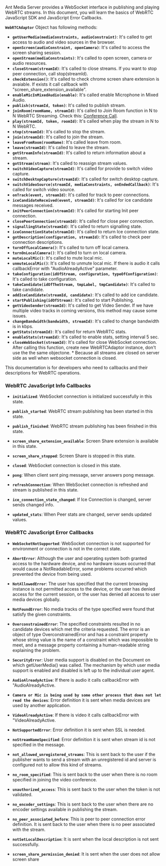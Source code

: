 <!--  * Do not add test server link because it's not a large server and it's already being used in demo and other 
 users. In addition, most of the users use the default streams and it causes errors. Instead, give the link to 
 start an instance in AWS or Azure and let them know the related sample in the project.
 * Do not tell installation both publishing and playing
-->

Ant Media Server provides a WebSocket interface in publishing and playing WebRTC streams. In this document, 
you will learn the basics of WebRTC JavaScript SDK and JavaScript Error Callbacks.

**`WebRTCAdaptor`** Object has following methods:

* **`getUserMedia(mediaConstraints, audioConstraint)`**: It's called to get access to audio and video sources in the browser.
* **`openScreen(audioConstraint, openCamera)`**: It's called to access the screen sharing session.
* **`openStream(mediaConstraints)`**: It's called to open screen, camera or audio resources.
* **`closeStream(streamId)`**: It's called to close streams. If you want to stop peer connection, call stop(streamId).
* **`checkExtension()`**: It's called to check chrome screen share extension is avaiable. If exists it call callback with "screen_share_extension_available".
* **`enableMicInMixedAudio(enable)`**: It's called enable Microphone in Mixed Audio.
* **`publish(streamId, token)`**: It's called to publish stream.
* **`joinRoom(roomName, streamId)`**: It's called to Join Room function in N to N WebRTC Streaming. Check this: [Conference Call](#WebRTC-Conference-Call).
* **`play(streamId, token, roomId)`**: It's called when play the stream in N to N WebRTC.
* **`stop(streamId)`**: It's called to stop the stream.
* **`join(streamId)`**: It's called to join the stream.
* **`leaveFromRoom(roomName)`**: It's called leave from room.
* **`leave(streamId)`**: It's called to leave the stream.
* **`getStreamInfo(streamId)`**: It's called to return information about a stream.
* **`gotStream(stream)`**: It's called to reassign stream values.
* **`switchVideoCapture(streamId)`**: It's called for provide to switch video capture.
* **`switchDesktopCapture(streamId)`**: It's  called for switch desktop capture.
* **`switchVideoSource(streamId, mediaConstraints, onEndedCallback)`**: It's called for switch video source.
* **`onTrack(event, streamId)`**: It's called for track to peer connections.
* **`iceCandidateReceived(event, streamId)`**: It's called for ice candidate messages received.
* **`initPeerConnection(streamId)`**: It's called for starting Init peer connection.
* **`closePeerConnection(streamId)`**: It's called for close peer connection.
* **`signallingState(streamId)`**: It's called to return signalling state.
* **`iceConnectionState(streamId)`**: It's called to return Ice connection state.
* **`gotDescription(configuration, streamId)`**: It's called to check peer connection descriptions.
* **`turnOffLocalCamera()`**: It's called to turn off local camera.
* **`turnOnLocalCamera()`**: It's called to turn on local camera.
* **`muteLocalMic()`**: It's called to mute local mic.
* **`unmuteLocalMic()`**: It's called to unmute local mic. If there is audio it calls callbackError with "AudioAlreadyActive" parameter.
* **`takeConfiguration(idOfStream, configuration, typeOfConfiguration)`**: It's called to take configuration.
* **`takeCandidate(idOfTheStream, tmpLabel, tmpCandidate)`**: It's called to take candidate.
* **`addIceCandidate(streamId, candidate)`**: It's called to add ice candidate.
* **`startPublishing(idOfStream)`**: It's called to start Publishing.
* **`getVideoSender(streamId)`**: It's called to get Video Sender. If we have multiple video tracks in coming versions, this method may cause some issues.
* **`changeBandwidth(bandwidth, streamId)`**: It's called to change bandwidth is in kbps.
* **`getStats(streamId)`**: It's called for return WebRTC stats.
* **`enableStats(streamId)`**: It's called to enable stats, setting interval 5 sec.
* **`closeWebSocket(streamId)`**: It's called for close WebSocket connection. After calling this function, create new WebRTCAdaptor instance, don't use the the same objectone. * Because all streams are closed on server side as well when websocket connection is closed.

This documentation is for developers who need to callbacks and their descriptions for WebRTC operations.

### WebRTC JavaScript Info Callbacks 

  * **`initialized`**: WebSocket connection is initialized successfully in this state.

  * **`publish_started`**: WebRTC stream publishing has been started in this state.

  * **`publish_finished`**: WebRTC stream publishing has been finished in this state.

  * **`screen_share_extension_available`**: Screen Share extension is available in this state. 

  * **`screen_share_stopped`**: Screen Share is stopped in this state. 

  * **`closed`**: WebSocket connection is closed in this state.

  * **`pong`**: When client sent ping message, server answers pong message.

  * **`refreshConnection`**: When WebSocket connection is refreshed and stream is published in this state.

  * **`ice_connection_state_changed`**: If Ice Connection is changed, server sends changed info.

  * **`updated_stats`**: When Peer stats are changed, server sends updated values.

### WebRTC JavaScript Error Callbacks 

  * **`WebSocketNotSupported`**: WebSocket connection is not supported for environment or connection is not in the correct state.

  * **`AbortError`**: Although the user and operating system both granted access to the hardware device, and no hardware issues occurred that would cause a NotReadableError, some problems occurred which prevented the device from being used.

 * **`NotAllowedError`**: The user has specified that the current browsing instance is not permitted access to the device, or the user has denied access for the current session, or the user has denied all access to user media devices globally.

 * **`NotFoundError`**: No media tracks of the type specified were found that satisfy the given constraints.

 * **`OverconstrainedError`**: The specified constraints resulted in no candidate devices which met the criteria requested. The error is an object of type OverconstrainedError and has a constraint property whose string value is the name of a constraint which was impossible to meet, and a message property containing a human-readable string explaining the problem.

 * **`SecurityError`**: User media support is disabled on the Document on which getUserMedia() was called. The mechanism by which user media support is enabled and disabled is left up to the individual user agent.

 * **`AudioAlreadyActive`**: If there is audio it calls callbackError with "AudioAlreadyActive.

 * **`Camera or Mic is being used by some other process that does not let read the devices`**: Error definition it is sent when media devices are used by another application.

 * **`VideoAlreadyActive`**: If there is video it calls callbackError with "VideoAlreadyActive.

 * **`NotSupportedError`**: Error definition it is sent when SSL is needed.

 * **`noStreamNameSpecified`**: Error definition it is sent when stream id is not specified in the message.

 * **`not_allowed_unregistered_streams`**: This is sent back to the user if the publisher wants to send a stream with an unregistered id and server is configured not to allow this kind of streams.

 * **`no_room_specified`**: This is sent back to the user when there is no room specified in joining the video conference.

 * **`unauthorized_access`**: This is sent back to the user when the token is not validated.

 * **`no_encoder_settings`**: This is sent back to the user when there are no encoder settings available in publishing the stream.

 * **`no_peer_associated_before`**: This is peer to peer connection error definition. It is sent back to the user when there is no peer associated with the stream.

 * **`notSetLocalDescription`**: It is sent when the local description is not sent successfully.

 * **`screen_share_permission_denied`**: It is sent when the user does not allow screen share